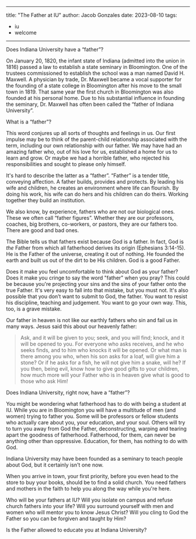 
---
title: "The Father at IU"
author: Jacob Gonzales
date: 2023-08-10
tags:
  - iu
  - welcome
---

Does Indiana University have a “father”?

On January 20, 1820, the infant state of Indiana (admitted into the union in 1816) passed a law to establish a state seminary in Bloomington. One of the trustees commissioned to establish the school was a man named David H. Maxwell. A physician by trade, Dr. Maxwell became a vocal supporter for the founding of a state college in Bloomington after his move to the small town in 1819. That same year the first church in Bloomington was also founded at his personal home. Due to his substantial influence in founding the seminary, Dr. Maxwell has often been called the “father of Indiana University”.

What is a “father”?

This word conjures up all sorts of thoughts and feelings in us. Our first impulse may be to think of the parent-child relationship associated with the term, including our own relationship with our father. We may have had an amazing father who, out of his love for us, established a home for us to learn and grow. Or maybe we had a horrible father, who rejected his responsibilities and sought to please only himself.

It's hard to describe the latter as a “father”. “Father” is a tender title, conveying affection. A father builds, provides and protects. By leading his wife and children, he creates an environment where life can flourish. By doing his work, his wife can do hers and his children can do theirs. Working together they build an institution.

We also know, by experience, fathers who are not our biological ones. These we often call “father figures”. Whether they are our professors, coaches, big brothers, co-workers, or pastors, they are our fathers too. There are good and bad ones.

The Bible tells us that fathers exist because God is a father. In fact, God is _the_ Father from which all fatherhood derives its origin (Ephesians 3:14-15). He is the Father of the universe, creating it out of nothing. He founded the earth and built us out of the dirt to be His children. God is a good Father. 

Does it make you feel uncomfortable to think about God as your father? Does it make you cringe to say the word "father" when you pray? This could be because you're projecting your sins and the sins of your father onto the true Father. It's very easy to fall into that mistake, but you must not.  It's also possible that you don’t want to submit to God, the father. You want to resist his discipline, teaching and judgement. You want to go your own way. This, too, is a grave mistake. 

Our father in heaven is not like our earthly fathers who sin and fail us in many ways. Jesus said this about our heavenly father:

> Ask, and it will be given to you; seek, and you will find; knock, and it will be opened to you. For everyone who asks receives, and he who seeks finds, and to him who knocks it will be opened. Or what man is there among you who, when his son asks for a loaf, will give him a stone? Or if he asks for a fish, he will not give him a snake, will he? If you then, being evil, know how to give good gifts to your children, how much more will your Father who is in heaven give what is good to those who ask Him! 

Does Indiana University, right now, have a “father”?

You might be wondering what fatherhood has to do with being a student at IU. While you are in Bloomington you will have a multitude of men (and women) trying to father you. Some will be professors or fellow students who actually care about you, your education, and your soul. Others will try to turn you away from God the Father, deconstructing, warping and tearing apart the goodness of fatherhood. Fatherhood, for them, can never be anything other than oppressive. Education, for them, has nothing to do with God.

Indiana University may have been founded as a seminary to teach people about God, but it certainly isn't one now.

When you arrive in town, your first priority, before you even head to the store to buy your books, should be to find a solid church. You need fathers and mothers in the faith to help you along the way while you're here. 

Who will be your fathers at IU? Will you isolate on campus and refuse church fathers into your life? Will you surround yourself with men and women who will mentor you to know Jesus Christ? Will you cling to God the Father so you can be forgiven and taught by Him?

Is the Father allowed to educate you at Indiana University?